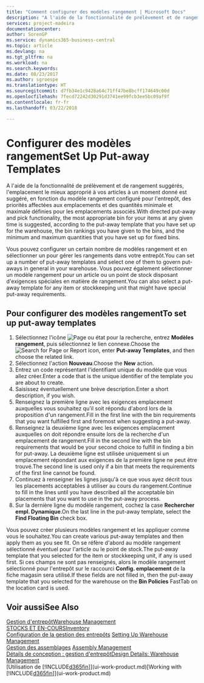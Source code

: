 ```yaml
---
title: "Comment configurer des modèles rangement | Microsoft Docs"
description: "A l'aide de la fonctionnalité de prélèvement et de rangement suggérés, l'emplacement le mieux approprié à vos articles à un moment donné est suggéré, en fonction du modèle rangement configuré pour l'entrepôt, des priorités affectées aux emplacements et des quantités minimale et maximale définies pour les emplacements associés."
services: project-madeira
documentationcenter: 
author: SorenGP
ms.service: dynamics365-business-central
ms.topic: article
ms.devlang: na
ms.tgt_pltfrm: na
ms.workload: na
ms.search.keywords: 
ms.date: 08/23/2017
ms.author: sgroespe
ms.translationtype: HT
ms.sourcegitcommit: d7fb34e1c9428a64c71ff47be8bcff174649c00d
ms.openlocfilehash: 7fecd72242d30291d3741ee99fcb3ee5bc09af9f
ms.contentlocale: fr-fr
ms.lasthandoff: 03/22/2018

---
```

# <a name="set-up-put-away-templates"></a><span data-ttu-id="b1cd8-103">Configurer des modèles rangement</span><span class="sxs-lookup"><span data-stu-id="b1cd8-103">Set Up Put-away Templates</span></span>
<span data-ttu-id="b1cd8-104">A l'aide de la fonctionnalité de prélèvement et de rangement suggérés, l'emplacement le mieux approprié à vos articles à un moment donné est suggéré, en fonction du modèle rangement configuré pour l'entrepôt, des priorités affectées aux emplacements et des quantités minimale et maximale définies pour les emplacements associés.</span><span class="sxs-lookup"><span data-stu-id="b1cd8-104">With directed put-away and pick functionality, the most appropriate bin for your items at any given time is suggested, according to the put-away template that you have set up for the warehouse, the bin rankings you have given to the bins, and the minimum and maximum quantities that you have set up for fixed bins.</span></span>  

<span data-ttu-id="b1cd8-105">Vous pouvez configurer un certain nombre de modèles rangement et en sélectionner un pour gérer les rangements dans votre entrepôt.</span><span class="sxs-lookup"><span data-stu-id="b1cd8-105">You can set up a number of put-away templates and select one of them to govern put-aways in general in your warehouse.</span></span> <span data-ttu-id="b1cd8-106">Vous pouvez également sélectionner un modèle rangement pour un article ou un point de stock disposant d'exigences spéciales en matière de rangement.</span><span class="sxs-lookup"><span data-stu-id="b1cd8-106">You can also select a put-away template for any item or stockkeeping unit that might have special put-away requirements.</span></span>  

## <a name="to-set-up-put-away-templates"></a><span data-ttu-id="b1cd8-107">Pour configurer des modèles rangement</span><span class="sxs-lookup"><span data-stu-id="b1cd8-107">To set up put-away templates</span></span>  
1.  <span data-ttu-id="b1cd8-108">Sélectionnez l'icône ![Page ou état pour la recherche](media/ui-search/search_small.png "Page ou état pour la recherche"), entrez **Modèles rangement**, puis sélectionnez le lien connexe.</span><span class="sxs-lookup"><span data-stu-id="b1cd8-108">Choose the ![Search for Page or Report](media/ui-search/search_small.png "Search for Page or Report icon") icon, enter **Put-away Templates**, and then choose the related link.</span></span>  
2.  <span data-ttu-id="b1cd8-109">Sélectionnez l'action **Nouveau**.</span><span class="sxs-lookup"><span data-stu-id="b1cd8-109">Choose the **New** action.</span></span>  
3.  <span data-ttu-id="b1cd8-110">Entrez un code représentant l'identifiant unique du modèle que vous allez créer.</span><span class="sxs-lookup"><span data-stu-id="b1cd8-110">Enter a code that is the unique identifier of the template you are about to create.</span></span>  
4.  <span data-ttu-id="b1cd8-111">Saisissez éventuellement une brève description.</span><span class="sxs-lookup"><span data-stu-id="b1cd8-111">Enter a short description, if you wish.</span></span>  
5.  <span data-ttu-id="b1cd8-112">Renseignez la première ligne avec les exigences emplacement auxquelles vous souhaitez qu'il soit répondu d'abord lors de la proposition d'un rangement.</span><span class="sxs-lookup"><span data-stu-id="b1cd8-112">Fill in the first line with the bin requirements that you want fulfilled first and foremost when suggesting a put-away.</span></span>  
6.  <span data-ttu-id="b1cd8-113">Renseignez la deuxième ligne avec les exigences emplacement auxquelles on doit répondre ensuite lors de la recherche d'un emplacement de rangement.</span><span class="sxs-lookup"><span data-stu-id="b1cd8-113">Fill in the second line with the bin requirements that would be your second choice to fulfill in finding a bin for put-away.</span></span> <span data-ttu-id="b1cd8-114">La deuxième ligne est utilisée uniquement si un emplacement répondant aux exigences de la première ligne ne peut être trouvé.</span><span class="sxs-lookup"><span data-stu-id="b1cd8-114">The second line is used only if a bin that meets the requirements of the first line cannot be found.</span></span>  
7.  <span data-ttu-id="b1cd8-115">Continuez à renseigner les lignes jusqu'à ce que vous ayez décrit tous les placements acceptables à utiliser au cours du rangement.</span><span class="sxs-lookup"><span data-stu-id="b1cd8-115">Continue to fill in the lines until you have described all the acceptable bin placements that you want to use in the put-away process.</span></span>  
8.  <span data-ttu-id="b1cd8-116">Sur la dernière ligne du modèle rangement, cochez la case **Rechercher empl. Dynamique**.</span><span class="sxs-lookup"><span data-stu-id="b1cd8-116">On the last line in the put-away template, select the **Find Floating Bin** check box.</span></span>  

<span data-ttu-id="b1cd8-117">Vous pouvez créer plusieurs modèles rangement et les appliquer comme vous le souhaitez.</span><span class="sxs-lookup"><span data-stu-id="b1cd8-117">You can create various put-away templates and then apply them as you see fit.</span></span> <span data-ttu-id="b1cd8-118">On se réfère d'abord au modèle rangement sélectionné éventuel pour l'article ou le point de stock.</span><span class="sxs-lookup"><span data-stu-id="b1cd8-118">The put-away template that you selected for the item or stockkeeping unit, if any is used first.</span></span> <span data-ttu-id="b1cd8-119">Si ces champs ne sont pas renseignés, alors le modèle rangement sélectionné pour l'entrepôt sur le raccourci **Config. emplacement** de la fiche magasin sera utilisé.</span><span class="sxs-lookup"><span data-stu-id="b1cd8-119">If these fields are not filled in, then the put-away template that you selected for the warehouse on the **Bin Policies** FastTab on the location card is used.</span></span>  

## <a name="see-also"></a><span data-ttu-id="b1cd8-120">Voir aussi</span><span class="sxs-lookup"><span data-stu-id="b1cd8-120">See Also</span></span>  
[<span data-ttu-id="b1cd8-121">Gestion d'entrepôt</span><span class="sxs-lookup"><span data-stu-id="b1cd8-121">Warehouse Management</span></span>](warehouse-manage-warehouse.md)  
[<span data-ttu-id="b1cd8-122">STOCKS ET EN-COURS</span><span class="sxs-lookup"><span data-stu-id="b1cd8-122">Inventory</span></span>](inventory-manage-inventory.md)  
<span data-ttu-id="b1cd8-123">[Configuration de la gestion des entrepôts](warehouse-setup-warehouse.md)   </span><span class="sxs-lookup"><span data-stu-id="b1cd8-123">[Setting Up Warehouse Management](warehouse-setup-warehouse.md)   </span></span>  
<span data-ttu-id="b1cd8-124">[Gestion des assemblages](assembly-assemble-items.md)  </span><span class="sxs-lookup"><span data-stu-id="b1cd8-124">[Assembly Management](assembly-assemble-items.md)  </span></span>  
[<span data-ttu-id="b1cd8-125">Détails de conception : gestion d'entrepôt</span><span class="sxs-lookup"><span data-stu-id="b1cd8-125">Design Details: Warehouse Management</span></span>](design-details-warehouse-management.md)  
<span data-ttu-id="b1cd8-126">[Utilisation de [!INCLUDE[d365fin](includes/d365fin_md.md)]](ui-work-product.md)</span><span class="sxs-lookup"><span data-stu-id="b1cd8-126">[Working with [!INCLUDE[d365fin](includes/d365fin_md.md)]](ui-work-product.md)</span></span>

